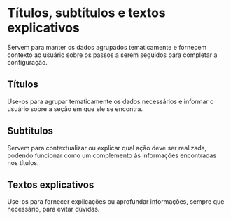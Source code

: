# Títulos, subtítulos e textos explicativos

Servem para manter os dados agrupados tematicamente e fornecem contexto ao usuário sobre os passos a serem seguidos para completar a configuração. 

## Títulos

Use-os para agrupar tematicamente os dados necessários e informar o usuário sobre a seção em que ele se encontra.

## Subtítulos

Servem para contextualizar ou explicar qual ação deve ser realizada, podendo funcionar como um complemento às informações encontradas nos títulos.

## Textos explicativos

Use-os para fornecer explicações ou aprofundar informações, sempre que necessário, para evitar dúvidas.
